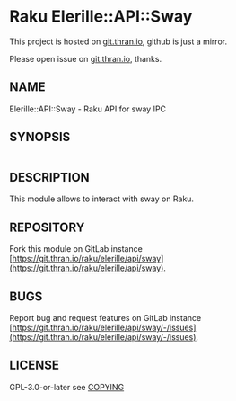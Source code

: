 # Raku Elerille::API::Sway

This project is hosted on [git.thran.io](https://git.thran.io/raku/elerille/api/sway), github is just a mirror.

Please open issue on [git.thran.io](https://git.thran.io/raku/elerille/api/sway/-/issues), thanks.

## NAME

Elerille::API::Sway - Raku API for sway IPC

## SYNOPSIS

```raku
```

## DESCRIPTION

This module allows to interact with sway on Raku.

## REPOSITORY

Fork this module on GitLab instance 
[https://git.thran.io/raku/elerille/api/sway](https://git.thran.io/raku/elerille/api/sway).

## BUGS

Report bug and request features on GitLab instance 
[https://git.thran.io/raku/elerille/api/sway/-/issues](https://git.thran.io/raku/elerille/api/sway/-/issues).

## LICENSE

GPL-3.0-or-later see [COPYING](COPYING)


